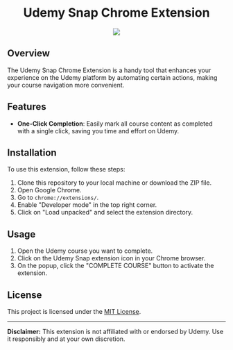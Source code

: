 <center><h1>Udemy Snap Chrome Extension</h1></center>

<center><img src = "https://github.com/abhinav162/Udemy-Snap/assets/90970567/306b7fb0-fa9b-40b4-9214-eda8f6f2d7ee"></img></center>

## Overview

The Udemy Snap Chrome Extension is a handy tool that enhances your experience on the Udemy platform by automating certain actions, making your course navigation more convenient.

## Features

- **One-Click Completion**: Easily mark all course content as completed with a single click, saving you time and effort on Udemy.


## Installation

To use this extension, follow these steps:

1. Clone this repository to your local machine or download the ZIP file.
2. Open Google Chrome.
3. Go to `chrome://extensions/`.
4. Enable "Developer mode" in the top right corner.
5. Click on "Load unpacked" and select the extension directory.

## Usage

1. Open the Udemy course you want to complete. 
2. Click on the Udemy Snap extension icon in your Chrome browser.
3. On the popup, click the "COMPLETE COURSE" button to activate the extension.

## License

This project is licensed under the [MIT License](LICENSE.md).


---

**Disclaimer:** This extension is not affiliated with or endorsed by Udemy. Use it responsibly and at your own discretion.
